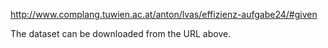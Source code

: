 http://www.complang.tuwien.ac.at/anton/lvas/effizienz-aufgabe24/#given

The dataset can be downloaded from the URL above.